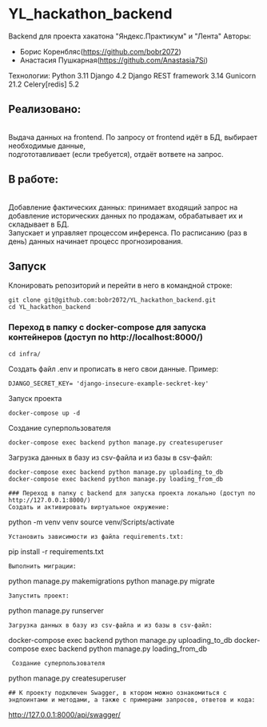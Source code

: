 # YL_hackathon_backend
Backend для проекта хакатона "Яндекс.Практикум" и "Лента"
Авторы:

- Борис Коренбляс(https://github.com/bobr2072)
- Анастасия Пушкарная(https://github.com/Anastasia7Si)

Технологии:
Python 3.11
Django 4.2
Django REST framework 3.14
Gunicorn 21.2
Celery[redis] 5.2


## Реализовано: 
<br>Выдача данных на frontend. По запросу от frontend идёт в БД, выбирает необходимые данные,
<br>подгототавливает (если требуется), отдаёт вответе на запрос.
## В работе: 
<br>Добавление фактических данных: принимает входящий запрос на добавление исторических данных по продажам, обрабатывает их и складывает в БД. 
<br>Запускает и управляет процессом инференса. По расписанию (раз в день) данных начинает процесс прогнозирования.

## Запуск
Клонировать репозиторий и перейти в него в командной строке:
```
git clone git@github.com:bobr2072/YL_hackathon_backend.git
cd YL_hackathon_backend
```

### Переход в папку с docker-compose для запуска контейнеров (доступ по http://localhost:8000/)
```
cd infra/
```
Создать файл .env и прописать в него свои данные.
Пример:
```
DJANGO_SECRET_KEY= 'django-insecure-example-seckret-key'
```
Запуск проекта
```
docker-compose up -d
```
Создание суперпользователя
```
docker-compose exec backend python manage.py createsuperuser
```
Загрузка данных в базу из csv-файла и из базы в csv-файл:
```
docker-compose exec backend python manage.py uploading_to_db
docker-compose exec backend python manage.py loading_from_db

### Переход в папку с backend для запуска проекта локально (доступ по http://127.0.0.1:8000/)
Cоздать и активировать виртуальное окружение:
```
python -m venv venv
source venv/Scripts/activate
```
Установить зависимости из файла requirements.txt:
```
pip install -r requirements.txt
```
Выполнить миграции:
```
python manage.py makemigrations
python manage.py migrate
```
Запустить проект:
```
python manage.py runserver
```
Загрузка данных в базу из csv-файла и из базы в csv-файл:
```
docker-compose exec backend python manage.py uploading_to_db
docker-compose exec backend python manage.py loading_from_db
```
 Создание суперпользователя
```
python manage.py createsuperuser
```
## К проекту подключен Swagger, в ктором можно ознакомиться с  эндпоинтами и методами, а также с примерами запросов, ответов и кода:
```
http://127.0.0.1:8000/api/swagger/
```